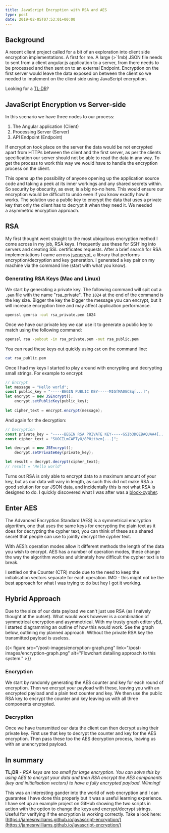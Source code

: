 ```yaml
---
title: JavaScript Encryption with RSA and AES
type: post
date: 2019-02-05T07:53:01+00:00
---
```


## Background

A recent client project called for a bit of an exploration into client side encryption implementations. A first for me. A large (>`1mb) JSON file needs to sent from a client angular.js application to a server, from there needs to be processed and then sent on to an external Endpoint. Encryption on the first server would leave the data exposed on between the client so we needed to implement on the client side using JavaScript encryption.

Looking for a [TL;DR](#in-summary)?

## JavaScript Encryption vs Server-side

In this scenario we have three nodes to our process:

1. The Angular application (Client)
2. Processing Server (Server)
3. API Endpoint (Endpoint)

If encryption took place on the server the data would be not encrypted apart from HTTPs between the client and the first server, as per the clients specification our server should not be able to read the data in any way. To get the process to work this way we would have to handle the encryption process on the client.

This opens up the possibility of anyone opening up the application source code and taking a peek at its inner workings and any shared secrets within. So security by obscurity, as ever, is a big no-no here. This would ensure our encryption would be difficult to undo even if you know exactly how it works. The solution use a public key to encrypt the data that uses a private key that only the client has to decrypt it when they need it. We needed a asymmetric encryption approach.

## RSA

My first thought went straight to the most ubiquitous encryption method I come across in my job, RSA keys. I frequently use these for SSH'ing into servers and creating SSL certificates requests. After a brief  search for RSA implementations I came across [jsencrypt](https://github.com/travist/jsencrypt), a library that performs encryption/decryption and key generation. I generated a key pair on my machine via the command line (start with what you know).

### Generating RSA Keys (Mac and Linux)

We start by generating a private key. The following command will spit out a `.pem` file with the name "rsa_private". The `1024` at the end of the command is the key size. Bigger the key the bigger the message you can encrypt, but it will increase encryption time and may affect application performance.
```bash
openssl genrsa -out rsa_private.pem 1024
```
Once we have our private key we can use it to generate a public key to match using the following command:
```bash
openssl rsa -pubout -in rsa_private.pem -out rsa_public.pem
```
You can read these keys out quickly using  `cat`  on the command line:
```bash
cat rsa_public.pem
```
Once I had my keys I started to play around with encrypting and decrypting small strings. For example to encrypt:
```javascript
// Encrypt
let message = "Hello world";
const public_key = "-----BEGIN PUBLIC KEY-----MIGfMA0GCSq[...]";
let encrypt = new JSEncrypt();
    encrypt.setPublicKey(public_key);
                  
let cipher_text = encrypt.encrypt(message);
```
And again for the decryption:
```javascript
// Decryption
const private_key = "-----BEGIN RSA PRIVATE KEY-----GSIb3DQEBAQUAA4[...]";
const cipher_text = "SUOCILmCAPTyO/8P0itbzm[...]";

let decrypt = new JSEncrypt();
    decrypt.setPrivateKey(private_key);

let result = decrypt.decrypt(cipher_text);
// result = "Hello world"
```
Turns out RSA is only able to encrypt data to a maximum amount of your key, but as our data will vary in length, as such this did not make RSA a good solution for our JSON data, and incidentally this is not what RSA is designed to do. I quickly discovered what I was after was a [block-cypher](https://en.wikipedia.org/wiki/Block_cipher).

## Enter AES

The Advanced Encryption Standard (AES) is a symmetrical encryption algorithm, one that uses the same keys for encrypting the plain text as it does for decrypting the cypher text, you can think of these as a shared secret that people can use to jointly decrypt the cypher text.

With AES’s operation modes allow it different methods the length of the data you wish to encrypt. AES has a number of operation modes, these change the way the algorithm works and ultimately how difficult the cypher text is to break.

I settled on the Counter (CTR) mode due to the need to keep the initialisation vectors separate for each operation. IMO - this might not be the best approach for what I was trying to do but hey I got it working. 

## Hybrid Approach

Due to the size of our data payload we can't just use RSA (as I naïvely thought at the outset). What would work however is a combination of symmetrical encryption and asymmetrical. With my trusty graph editor yEd, I started diagramming an outline of how this would work. See the graph below, outlining my planned approach. Without the private RSA key the transmitted payload is useless.

{{< figure src="/post-images/encryption-graph.png" link="/post-images/encryption-graph.png" alt="Flowchart detailing approach to this system." >}}

### Encryption

We start by randomly generating the AES counter and key for each round of encryption. Then we encrypt your payload with these, leaving you with an encrypted payload and a plain text counter and key. We then use the public RSA key to encrypt the counter and key leaving us with all three components encrypted. 

### Decryption 

Once we have transmitted our data the client can then decrypt using their private key. First use that key to decrypt the counter and key for the AES encryption. Then pass these too the AES decryption process, leaving us with an unencrypted payload.

## In summary

**TL;DR** - _RSA keys are too small for large encryption. You can solve this by using AES to encrypt your data and then RSA encrypt the AES components (key and initialisation vectors) to have a fully encrypted payload. Winning!_

This was an interesting gander into the world of web encryption and I can guarantee I have done this properly but it was a useful learning experience. I have set up an example project on GitHub showing the two scripts in action with the option to change the keys and encrypt/decrypt strings. Useful for verifying if the encryption is working correctly. Take a look here: [https://jamesrwilliams.github.io/javascript-encryption/](https://jamesrwilliams.github.io/javascript-encryption/)
